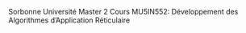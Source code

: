 Sorbonne Université Master 2 Cours MU5IN552: Développement des Algorithmes
d’Application Réticulaire